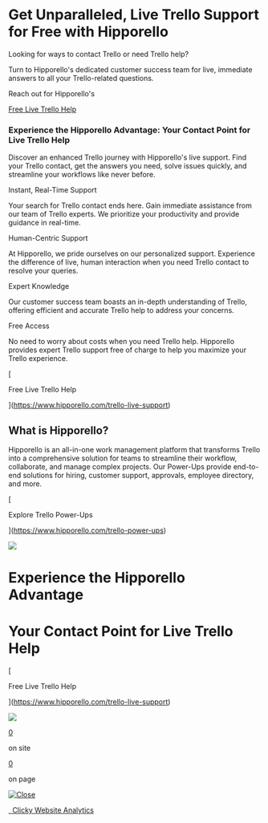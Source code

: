 Get Unparalleled, Live Trello Support for Free with Hipporello
==============================================================

Looking for ways to contact Trello or need Trello help?

Turn to Hipporello's dedicated customer success team for live, immediate answers to all your Trello-related questions.

Reach out for Hipporello's

[Free Live Trello Help](https://www.hipporello.com/trello-live-support)

### Experience the Hipporello Advantage: Your Contact Point for Live Trello Help

Discover an enhanced Trello journey with Hipporello's live support. Find your Trello contact, get the answers you need, solve issues quickly, and streamline your workflows like never before.

Instant, Real-Time Support

Your search for Trello contact ends here. Gain immediate assistance from our team of Trello experts. We prioritize your productivity and provide guidance in real-time.

Human-Centric Support

At Hipporello, we pride ourselves on our personalized support. Experience the difference of live, human interaction when you need Trello contact to resolve your queries.

Expert Knowledge

Our customer success team boasts an in-depth understanding of Trello, offering efficient and accurate Trello help to address your concerns.

Free Access

No need to worry about costs when you need Trello help. Hipporello provides expert Trello support free of charge to help you maximize your Trello experience.

[

Free Live Trello Help

](https://www.hipporello.com/trello-live-support)

What is Hipporello?
-------------------

Hipporello is an all-in-one work management platform that transforms Trello into a comprehensive solution for teams to streamline their workflow, collaborate, and manage complex projects. Our Power-Ups provide end-to-end solutions for hiring, customer support, approvals, employee directory, and more.

[

Explore Trello Power-Ups

](https://www.hipporello.com/trello-power-ups)

![](https://framerusercontent.com/images/t5l7d5wWmQBR6BKhBle0PB7udI.png)

Experience the Hipporello Advantage
===================================

Your Contact Point for Live Trello Help
=======================================

[

Free Live Trello Help

](https://www.hipporello.com/trello-live-support)

![](https://framerusercontent.com/images/ojonpRSaZhlesPeOv151Q08nbPs.svg)

[0](https://www.hipporello.com/trello-support#)

on site

[0](https://www.hipporello.com/trello-support#)

on page

[![Close](https://static.getclicky.com/media/icons/delete_small.png)](https://www.hipporello.com/trello-support# "Close")

[  Clicky Website Analytics](https://clicky.com/stats/?site_id=101262263)
